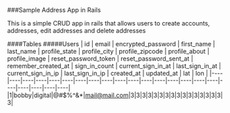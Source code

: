 ###Sample Address App in Rails

This is a simple CRUD app in rails that allows users to create accounts, addresses, edit addresses and delete addresses


####Tables
#####Users
 | id | email | encrypted_password | first_name | last_name | profile_state | profile_city | profile_zipcode | profile_about | profile_image | reset_password_token | reset_password_sent_at | remember_created_at | sign_in_count | current_sign_in_at | last_sign_in_at | current_sign_in_ip | last_sign_in_ip | created_at | updated_at | lat | lon |
|----|----|----|----|----|----|----|----|----|----|----|----|----|----|----|----|----|----|----|----|----|----|
|1|bobby|digital|@#$%^&*|mail@mail.com|3|3|3|3|3|3|3|3|3|3|3|3|3|3|3|3|3|
